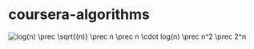 # coursera-algorithms
<img src="https://latex.codecogs.com/svg.latex?log(n)&space;\prec&space;\sqrt{(n)}&space;\prec&space;n&space;\prec&space;n&space;\cdot&space;log(n)&space;\prec&space;n^2&space;\prec&space;2^n" title="log(n) \prec \sqrt{(n)} \prec n \prec n \cdot log(n) \prec n^2 \prec 2^n" />
